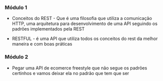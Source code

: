 ### Módulo 1 

- Conceitos do REST - Que é uma filosofia que utiliza a comunicação HTTP, uma arquitetura para desenvolvimento de uma API seguindo os padrões implementados pela REST

- RESTFUL - é uma API que utiliza todos os conceitos do rest da melhor maneira e com boas práticas

### Módulo 2 

- Pegar uma API de ecomerce freestyle que não segue os padrões certinhos e vamos deixar ela no padrão que tem que ser
